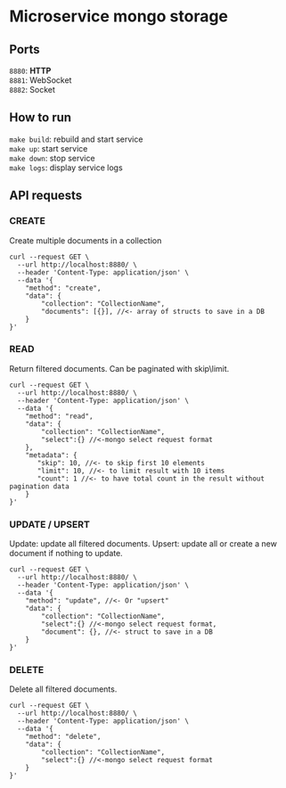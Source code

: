 # Microservice mongo storage

## Ports
`8880`: **HTTP**  
`8881`: WebSocket   
`8882`: Socket

## How to run
`make build`: rebuild and start service  
`make up`: start service  
`make down`: stop service  
`make logs`: display service logs

## API requests
### CREATE
Create multiple documents in a collection

```curl
curl --request GET \
  --url http://localhost:8880/ \
  --header 'Content-Type: application/json' \
  --data '{
	"method": "create",
	"data": {
		"collection": "CollectionName",
		"documents": [{}], //<- array of structs to save in a DB
	}
}'
```

### READ
Return filtered documents. Can be paginated with skip\limit.

```curl
curl --request GET \
  --url http://localhost:8880/ \
  --header 'Content-Type: application/json' \
  --data '{
	"method": "read",
	"data": {
		"collection": "CollectionName",
		"select":{} //<-mongo select request format
	},
	"metadata": {
	   "skip": 10, //<- to skip first 10 elements
	   "limit": 10, //<- to limit result with 10 items
	   "count": 1 //<- to have total count in the result without pagination data
	}
}'
```

### UPDATE / UPSERT
Update: update all filtered documents.
Upsert: update all or create a new document if nothing to update.

```curl
curl --request GET \
  --url http://localhost:8880/ \
  --header 'Content-Type: application/json' \
  --data '{
	"method": "update", //<- Or "upsert"
	"data": {
		"collection": "CollectionName",
		"select":{} //<-mongo select request format,
		"document": {}, //<- struct to save in a DB
	}
}'
```

### DELETE
Delete all filtered documents.

```curl
curl --request GET \
  --url http://localhost:8880/ \
  --header 'Content-Type: application/json' \
  --data '{
	"method": "delete",
	"data": {
		"collection": "CollectionName",
		"select":{} //<-mongo select request format
	}
}'
```